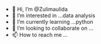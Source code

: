 - 👋 Hi, I’m @Zulimaulida
- 👀 I’m interested in ...data analysis 
- 🌱 I’m currently learning ...python
- 💞️ I’m looking to collaborate on ...
- 📫 How to reach me ...

<!---
Zulimaulida/Zulimaulida is a ✨ special ✨ repository because its `README.md` (this file) appears on your GitHub profile.
You can click the Preview link to take a look at your changes.
--->
